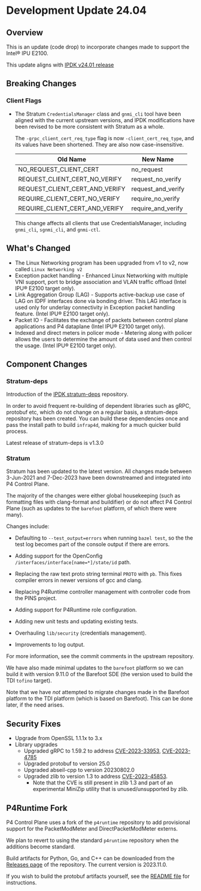 # Development Update 24.04

## Overview

This is an update (code drop) to incorporate changes made to support
the Intel&reg; IPU E2100.

This update aligns with [IPDK v24.01 release](https://github.com/ipdk-io/networking-recipe/releases/tag/v24.01)

## Breaking Changes

### Client Flags

- The Stratum `CredentialsManager` class and `gnmi_cli` tool have been aligned
  with the current upstream versions, and IPDK modifications have been
  revised to be more consistent with Stratum as a whole.

  The `-grpc_client_cert_req_type` flag is now `-client_cert_req_type`, and
  its values have been shortened. They are also now case-insensitive.

  | Old Name | New Name |
  | -------- | -------- |
  | NO_REQUEST_CLIENT_CERT | no_request |
  | REQUEST_CLIENT_CERT_NO_VERIFY | request_no_verify |
  | REQUEST_CLIENT_CERT_AND_VERIFY | request_and_verify |
  | REQUIRE_CLIENT_CERT_NO_VERIFY | require_no_verify |
  | REQUIRE_CLIENT_CERT_AND_VERIFY | require_and_verify |

  This change affects all clients that use CredentialsManager, including
  `gnmi_cli`, `sgnmi_cli`, and `gnmi-ctl`.

## What's Changed

- The Linux Networking program has been upgraded from v1 to v2, now called `Linux Networking v2`
- Exception packet handling - Enhanced Linux Networking with multiple VNI support, port to bridge association and VLAN traffic offload (Intel IPU&reg; E2100 target only).
- Link Aggregation Group (LAG) - Supports active-backup use case of LAG on IDPF interfaces done via bonding driver. This LAG interface is used only for underlay connectivity in Exception packet handling feature. (Intel IPU&reg; E2100 target only).
- Packet IO - Facilitates the exchange of packets between control plane applications and P4 dataplane (Intel IPU&reg; E2100 target only).
- Indexed and direct meters in policer mode - Metering along with policer allows the users to determine the amount of data used and then control the usage. (Intel IPU&reg; E2100 target only).

## Component Changes

### Stratum-deps

Introduction of the [IPDK stratum-deps](https://github.com/ipdk-io/stratum-deps) repository.

In order to avoid frequent re-building of dependent libraries such as gRPC, protobuf etc, which do not change on a regular basis, a stratum-deps repository has been created. You can build these dependencies once and pass the install path to build `infrap4d`, making for a much quicker build process.

Latest release of stratum-deps is v1.3.0

### Stratum

Stratum has been updated to the latest version. All changes made between
3-Jun-2021 and 7-Dec-2023 have been downstreamed and integrated into
P4 Control Plane.

The majority of the changes were either global housekeeping (such as
formatting files with clang-format and buildifier) or do not affect
P4 Control Plane (such as updates to the `barefoot` platform, of which
there were many).

Changes include:

- Defaulting to `--test_output=errors` when running `bazel test`, so the
  the test log becomes part of the console output if there are errors.

- Adding support for the OpenConfig `/interfaces/interface[name=*]/state/id`
  path.

- Replacing the raw text proto string terminal `PROTO` with `pb`. This
  fixes compiler errors in newer versions of gcc and clang.

- Replacing P4Runtime controller management with controller code from the
  PINS project.

- Adding support for P4Runtime role configuration.

- Adding new unit tests and updating existing tests.

- Overhauling `lib/security` (credentials management).

- Improvements to log output.

For more information, see the commit comments in the upstream repository.

We have also made minimal updates to the `barefoot` platform so we can
build it with version 9.11.0 of the Barefoot SDE (the version used to
build the TDI `tofino` target).

Note that we have _not_ attempted to migrate changes made in the Barefoot
platform to the TDI platform (which is based on Barefoot).
This can be done later, if the need arises.

## Security Fixes

- Upgrade from OpenSSL 1.1.1x to 3.x
- Library upgrades
  - Upgraded gRPC to 1.59.2 to address [CVE-2023-33953](https://nvd.nist.gov/vuln/detail/cve-2023-33953), [CVE-2023-4785](https://nvd.nist.gov/vuln/detail/cve-2023-4785)
  - Upgraded protobuf to version 25.0
  - Upgraded abseil-cpp to version 20230802.0
  - Upgraded zlib to version 1.3 to address [CVE-2023-45853](https://nvd.nist.gov/vuln/detail/CVE-2023-45853).
    - Note that the CVE is still present in zlib 1.3 and part of an experimental MiniZip utility that is unused/unsupported by zlib.

## P4Runtime Fork

P4 Control Plane uses a fork of the `p4runtime` repository to add provisional
support for the PacketModMeter and DirectPacketModMeter externs.

We plan to revert to using the standard `p4runtime` repository when the
additions become standard.

Build artifacts for Python, Go, and C++ can be downloaded from the
[Releases page](https://github.com/ipdk-io/p4runtime-dev/releases)
of the repository. The current version is 2023.11.0.

If you wish to build the protobuf artifacts yourself, see the
[README file](https://github.com/ipdk-io/networking-recipe/blob/main/protobufs/README.md)
for instructions.
